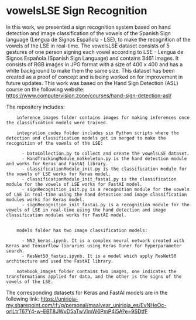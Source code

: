 # vowelsLSE Sign Recognition

In this work, we presented a sign recognition system based on hand detection and image classification of the vowels of the Spanish Sign language (Lengua de Signos Española - LSE), to make the recognition of the vowels of the LSE in real-time. The vowelsLSE dataset consists of 5 gestures of one person signing each vowel according to LSE - Lengua de Signos Española (Spanish Sign Language) and contains 3461 images. It consists of RGB images in JPG format with a size of 400 x 400 and has a white background to make them the same size. This dataset has been created as a proof of concept and is being worked on for improvement in future updates. This work was based on the Hand Sign Detection (ASL) course on the following website: https://www.computervision.zone/courses/hand-sign-detection-asl/


The repository includes:

        inference_images folder contains images for making inferences once the classification models were trained.
        
        integration_codes folder includes six Python scripts where the detection and classification models get in merged to make the recognition of the vowels of the LSE:
        
          - DataCollection.py to collect and create the vowelsLSE dataset.          
          - HandTrackingModule_noSkeleton.py is the hand detection module and works for Keras and FastAI library.          
          - classificationModule_init.py is the classification module for the vowels of LSE works for Keras model.      
          - classificationModule_init_fastai.py is the classification module for the vowels of LSE works for FastAI model.      
          - signRecognition_init.py is a recognition module for the vowels of LSE in real-time using the hand detection and image classification modules works for Keras model. 
          - signRecognition_init_fastai.py is a recognition module for the vowels of LSE in real-time using the hand detection and image classification modules works for FastAI model.
          
          
        models folder has two image classification models:    
        
          - NN2_keras.ipynb. It is a complex neural network created with Keras and Tensorflow libraries using Keras Tuner for hyperparameter search.          
          - ResNet50_fastai.ipynb. It is a model which apply ResNet50 architecture and used the FastAI library. 
          
        notebook_images folder contains two images, one indicates the transformations applied for data, and the other is the signs of the vowels of the LSE.

The corresponding datasets for Keras and FastAI models are in the following link: https://unirioja-my.sharepoint.com/:f:/g/personal/maalvear_unirioja_es/EvNHeOc-orlLtrT67Y4-w-EBT8JWvD5aTwVImW6PmP4i5A?e=9SDtfF

